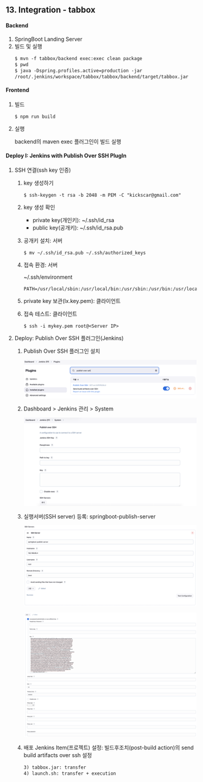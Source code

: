 ## 13. Integration - tabbox

#### Backend
1.  SpringBoot Landing Server
2.  빌드 및 실행
    ```    
    $ mvn -f tabbox/backend exec:exec clean package
    $ pwd
    $ java -Dspring.profiles.active=production -jar /root/.jenkins/workspace/tabbox/tabbox/backend/target/tabbox.jar 
    ```

#### Frontend
1.  빌드
    ```
    $ npm run build
    ```
 
2.  실행
    
    backend의 maven exec 플러그인이 빌드 실행


#### Deploy I: Jenkins with Publish Over SSH PlugIn

1. SSH 연결(ssh key 인증)

   1)   key 생성하기
        ```
        $ ssh-keygen -t rsa -b 2048 -m PEM -C "kickscar@gmail.com" 
        ```

   2)   key 생성 확인
        - private key(개인키): ~/.ssh/id_rsa
        - public key(공개키): ~/.ssh/id_rsa.pub

   3)   공개키 설치: 서버
        ```
        $ mv ~/.ssh/id_rsa.pub ~/.ssh/authorized_keys
        ```
   
   4)   접속 환경: 서버

        ~/.ssh/environment

        ```
        PATH=/usr/local/sbin:/usr/local/bin:/usr/sbin:/usr/bin:/usr/local/poscodx/java/bin:/usr/local/poscodx/git/bin:/usr/local/poscodx/maven/bin:/usr/local/poscodx/mariadb/bin:/root/bin        
        ```
 
   5)   private key 보관(lx.key.pem): 클라이언트

   6)   접속 테스트: 클라이언트
        ```
        $ ssh -i mykey.pem root@<Server IP>
        ``` 

2. Deploy: Publish Over SSH 플러그인(Jenkins)

   1)   Publish Over SSH 플러그인 설치 

        ![0000.png](../_resources/0000.png)

   2)   Dashboard > Jenkins 관리 > System

        ![0001.png](../_resources/0001.png)

   3) 실행서버(SSH server) 등록: springboot-publish-server

      ![0002.png](../_resources/0002.png)

      ![0003.png](../_resources/0003.png)

   4) 배포 Jenkins Item(프로젝트) 설정: 빌드후조치(post-build action)의 send build artifacts over ssh 설정

          3) tabbox.jar: transfer
          4) launch.sh: transfer + execution
 
